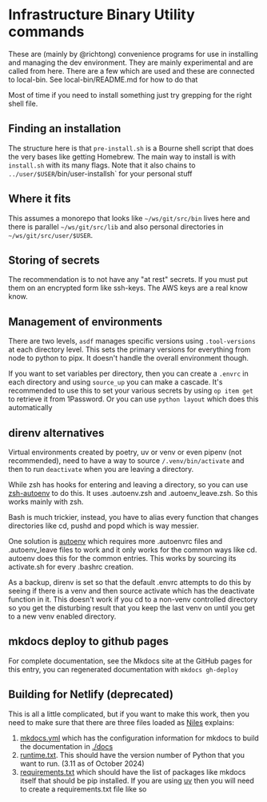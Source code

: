 # Infrastructure Binary Utility commands

These are (mainly by @richtong) convenience programs for use in installing and
managing the dev environment. They are mainly experimental and are called from here.
There are a few which are used and these are connected to local-bin. See
local-bin/README.md for how to do that

Most of time if you need to install something just try grepping for the right
shell file.

## Finding an installation

The structure here is that `pre-install.sh` is a Bourne shell script that does
the very bases like getting Homebrew. The main way to install is with `install.sh`
with its many flags. Note that it also chains to
`../user/$USER`/bin/user-installsh` for your personal stuff

## Where it fits

This assumes a monorepo that looks like `~/ws/git/src/bin` lives here and there
is parallel `~/ws/git/src/lib` and also personal directories in
`~/ws/git/src/user/$USER`.

## Storing of secrets

The recommendation is to not have any "at rest" secrets. If you must put them on
an encrypted form like ssh-keys. The AWS keys are a real know know.

## Management of environments

There are two levels, `asdf` manages specific versions using `.tool-versions` at
each directory level. This sets the primary versions for everything from node to
python to pipx. It doesn't handle the overall environment though.

If you want to set variables per directory, then you can create a `.envrc` in
each directory and using `source_up` you can make a cascade. It's recommended to
use this to set your various secrets by using `op item get` to retrieve it from
1Password. Or you can use `python layout` which does this automatically

## direnv alternatives

Virtual environments created by poetry, uv or venv or even pipenv (not
recommended), need to have a way to source `/.venv/bin/activate` and then to run
`deactivate` when you are leaving a directory.

While zsh has hooks for entering and leaving a directory, so you can use
[zsh-autoenv](https://github.com/Tarrasch/zsh-autoenv) to do this. It uses
.autoenv.zsh and .autoenv_leave.zsh. So this works mainly with zsh.

Bash is much trickier, instead, you have to alias every
function that changes directories like cd, pushd and popd which is way messier.

One solution is [autoenv](https://github.com/hyperupcall/autoenv) which requires
more .autoenvrc files and .autoenv_leave files to work and it only works for the
common ways like cd. autoenv does this for the common entries. This works by
sourcing its activate.sh for every .bashrc creation.

As a backup, direnv is set so that the default .envrc attempts to do this by
seeing if there is a venv and then source activate which has the deactivate
function in it. This doesn't work if you cd to a non-venv controlled directory
so you get the disturbing result that you keep the last venv on until you get to
a new venv enabled directory.

## mkdocs deploy to github pages

For complete documentation, see the Mkdocs site at the GitHub pages for this
entry, you can regenerated documentation with `mkdocs gh-deploy`

## Building for Netlify (deprecated)

This is all a little complicated, but if you want to make this work, then you
need to make sure that there are three files loaded as
[Niles](https://www.nileshdalvi.com/blog/deploy-static-web-mkdocs-netlify/)
explains:

1. [mkdocs.yml](mkdocs.yml) which has the configuration information for mkdocs
   to build the documentation in [./docs](./docs/)
1. [runtime.txt](runtime.txt). This should have the version number of Python
   that you want to run. (3.11 as of October 2024)
1. [requirements.txt](requirements.txt) which should have the list of packages
   like mkdocs itself that should be pip installed. If you are using
   [uv](https://docs.astral.sh/uv/) then you will need to create a requirements.txt
   file like so
